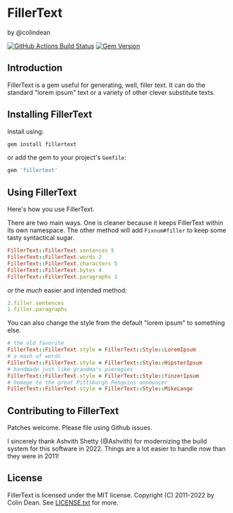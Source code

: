 FillerText
==========

by @colindean

[![GitHub Actions Build Status](https://github.com/colindean/fillertext/actions/workflows/testing.yaml/badge.svg)](https://github.com/colindean/fillertext/actions/workflows/testing.yaml)
[![Gem Version](https://badge.fury.io/rb/fillertext.svg)](https://badge.fury.io/rb/fillertext)

Introduction
------------

FillerText is a gem useful for generating, well, filler text. It can do the standard "lorem ipsum" text or a variety of other clever substitute texts.

Installing FillerText
---------------------

Install using:

```sh
gem install fillertext
```

or add the gem to your project's `Gemfile`:

```ruby
gem 'fillertext'
```

Using FillerText
----------------

Here's how you use FillerText.

There are two main ways. One is cleaner because it keeps FillerText within its
own namespace. The other method will add `Fixnum#filler` to keep some tasty
syntactical sugar.

```ruby
FillerText::FillerText.sentences 5
FillerText::FillerText.words 2
FillerText::FillerText.characters 5
FillerText::FillerText.bytes 4
FillerText::FillerText.paragraphs 1
```

or the *much* easier and intended method:

```ruby
2.filler.sentences
1.filler.paragraphs
```

You can also change the style from the default "lorem ipsum" to something else.

```ruby
# the old favorite
FillerText::FillerText.style = FillerText::Style::LoremIpsum
# a mash of words
FillerText::FillerText.style = FillerText::Style::HipsterIpsum
# handmade just like grandma's pierogies
FillerText::FillerText.style = FillerText::Style::YinzerIpsum
# homage to the great Pittsburgh Penguins announcer
FillerTest::FillerText.style = FillerText::Style::MikeLange
```

Contributing to FillerText
--------------------------

Patches welcome. Please file using Github issues.

I sincerely thank Ashvith Shetty (@Ashvith) for modernizing the build system
for this software in 2022. Things are a lot easier to handle now than they were
in 2011!

License
-------

FillerText is licensed under the MIT license.
Copyright (C) 2011-2022 by Colin Dean.
See [LICENSE.txt](LICENSE.txt) for more.

